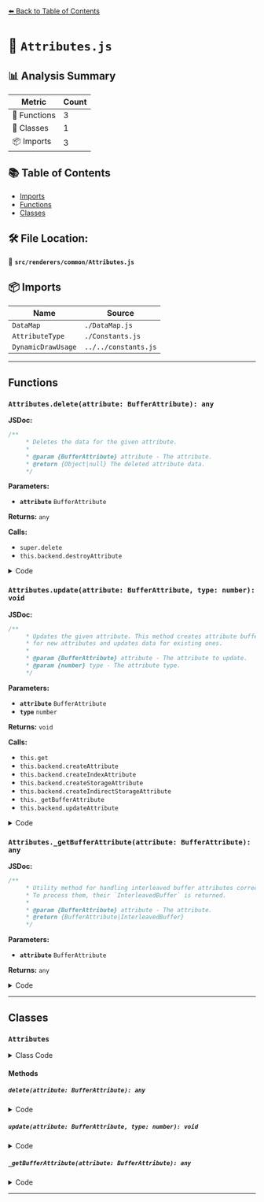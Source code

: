 [⬅️ Back to Table of Contents](../../../index.md)

# 📄 `Attributes.js`

## 📊 Analysis Summary

| Metric | Count |
|--------|-------|
| 🔧 Functions | 3 |
| 🧱 Classes | 1 |
| 📦 Imports | 3 |

## 📚 Table of Contents

- [Imports](#imports)
- [Functions](#functions)
- [Classes](#classes)

## 🛠️ File Location:
📂 **`src/renderers/common/Attributes.js`**

## 📦 Imports

| Name | Source |
|------|--------|
| `DataMap` | `./DataMap.js` |
| `AttributeType` | `./Constants.js` |
| `DynamicDrawUsage` | `../../constants.js` |


---

## Functions

### `Attributes.delete(attribute: BufferAttribute): any`

**JSDoc:**
```typescript
/**
	 * Deletes the data for the given attribute.
	 *
	 * @param {BufferAttribute} attribute - The attribute.
	 * @return {Object|null} The deleted attribute data.
	 */
```

**Parameters:**

- **`attribute`** `BufferAttribute`

**Returns:** `any`

**Calls:**

- `super.delete`
- `this.backend.destroyAttribute`

<details><summary>Code</summary>

```typescript
delete( attribute ) {

		const attributeData = super.delete( attribute );

		if ( attributeData !== null ) {

			this.backend.destroyAttribute( attribute );

		}

		return attributeData;

	}
```
</details>

### `Attributes.update(attribute: BufferAttribute, type: number): void`

**JSDoc:**
```typescript
/**
	 * Updates the given attribute. This method creates attribute buffers
	 * for new attributes and updates data for existing ones.
	 *
	 * @param {BufferAttribute} attribute - The attribute to update.
	 * @param {number} type - The attribute type.
	 */
```

**Parameters:**

- **`attribute`** `BufferAttribute`
- **`type`** `number`

**Returns:** `void`

**Calls:**

- `this.get`
- `this.backend.createAttribute`
- `this.backend.createIndexAttribute`
- `this.backend.createStorageAttribute`
- `this.backend.createIndirectStorageAttribute`
- `this._getBufferAttribute`
- `this.backend.updateAttribute`

<details><summary>Code</summary>

```typescript
update( attribute, type ) {

		const data = this.get( attribute );

		if ( data.version === undefined ) {

			if ( type === AttributeType.VERTEX ) {

				this.backend.createAttribute( attribute );

			} else if ( type === AttributeType.INDEX ) {

				this.backend.createIndexAttribute( attribute );

			} else if ( type === AttributeType.STORAGE ) {

				this.backend.createStorageAttribute( attribute );

			} else if ( type === AttributeType.INDIRECT ) {

				this.backend.createIndirectStorageAttribute( attribute );

			}

			data.version = this._getBufferAttribute( attribute ).version;

		} else {

			const bufferAttribute = this._getBufferAttribute( attribute );

			if ( data.version < bufferAttribute.version || bufferAttribute.usage === DynamicDrawUsage ) {

				this.backend.updateAttribute( attribute );

				data.version = bufferAttribute.version;

			}

		}

	}
```
</details>

### `Attributes._getBufferAttribute(attribute: BufferAttribute): any`

**JSDoc:**
```typescript
/**
	 * Utility method for handling interleaved buffer attributes correctly.
	 * To process them, their `InterleavedBuffer` is returned.
	 *
	 * @param {BufferAttribute} attribute - The attribute.
	 * @return {BufferAttribute|InterleavedBuffer}
	 */
```

**Parameters:**

- **`attribute`** `BufferAttribute`

**Returns:** `any`

<details><summary>Code</summary>

```typescript
_getBufferAttribute( attribute ) {

		if ( attribute.isInterleavedBufferAttribute ) attribute = attribute.data;

		return attribute;

	}
```
</details>


---

## Classes

### `Attributes`

<details><summary>Class Code</summary>

```ts
class Attributes extends DataMap {

	/**
	 * Constructs a new attribute management component.
	 *
	 * @param {Backend} backend - The renderer's backend.
	 */
	constructor( backend ) {

		super();

		/**
		 * The renderer's backend.
		 *
		 * @type {Backend}
		 */
		this.backend = backend;

	}

	/**
	 * Deletes the data for the given attribute.
	 *
	 * @param {BufferAttribute} attribute - The attribute.
	 * @return {Object|null} The deleted attribute data.
	 */
	delete( attribute ) {

		const attributeData = super.delete( attribute );

		if ( attributeData !== null ) {

			this.backend.destroyAttribute( attribute );

		}

		return attributeData;

	}

	/**
	 * Updates the given attribute. This method creates attribute buffers
	 * for new attributes and updates data for existing ones.
	 *
	 * @param {BufferAttribute} attribute - The attribute to update.
	 * @param {number} type - The attribute type.
	 */
	update( attribute, type ) {

		const data = this.get( attribute );

		if ( data.version === undefined ) {

			if ( type === AttributeType.VERTEX ) {

				this.backend.createAttribute( attribute );

			} else if ( type === AttributeType.INDEX ) {

				this.backend.createIndexAttribute( attribute );

			} else if ( type === AttributeType.STORAGE ) {

				this.backend.createStorageAttribute( attribute );

			} else if ( type === AttributeType.INDIRECT ) {

				this.backend.createIndirectStorageAttribute( attribute );

			}

			data.version = this._getBufferAttribute( attribute ).version;

		} else {

			const bufferAttribute = this._getBufferAttribute( attribute );

			if ( data.version < bufferAttribute.version || bufferAttribute.usage === DynamicDrawUsage ) {

				this.backend.updateAttribute( attribute );

				data.version = bufferAttribute.version;

			}

		}

	}

	/**
	 * Utility method for handling interleaved buffer attributes correctly.
	 * To process them, their `InterleavedBuffer` is returned.
	 *
	 * @param {BufferAttribute} attribute - The attribute.
	 * @return {BufferAttribute|InterleavedBuffer}
	 */
	_getBufferAttribute( attribute ) {

		if ( attribute.isInterleavedBufferAttribute ) attribute = attribute.data;

		return attribute;

	}

}
```
</details>

#### Methods

##### `delete(attribute: BufferAttribute): any`

<details><summary>Code</summary>

```ts
delete( attribute ) {

		const attributeData = super.delete( attribute );

		if ( attributeData !== null ) {

			this.backend.destroyAttribute( attribute );

		}

		return attributeData;

	}
```
</details>

##### `update(attribute: BufferAttribute, type: number): void`

<details><summary>Code</summary>

```ts
update( attribute, type ) {

		const data = this.get( attribute );

		if ( data.version === undefined ) {

			if ( type === AttributeType.VERTEX ) {

				this.backend.createAttribute( attribute );

			} else if ( type === AttributeType.INDEX ) {

				this.backend.createIndexAttribute( attribute );

			} else if ( type === AttributeType.STORAGE ) {

				this.backend.createStorageAttribute( attribute );

			} else if ( type === AttributeType.INDIRECT ) {

				this.backend.createIndirectStorageAttribute( attribute );

			}

			data.version = this._getBufferAttribute( attribute ).version;

		} else {

			const bufferAttribute = this._getBufferAttribute( attribute );

			if ( data.version < bufferAttribute.version || bufferAttribute.usage === DynamicDrawUsage ) {

				this.backend.updateAttribute( attribute );

				data.version = bufferAttribute.version;

			}

		}

	}
```
</details>

##### `_getBufferAttribute(attribute: BufferAttribute): any`

<details><summary>Code</summary>

```ts
_getBufferAttribute( attribute ) {

		if ( attribute.isInterleavedBufferAttribute ) attribute = attribute.data;

		return attribute;

	}
```
</details>


---